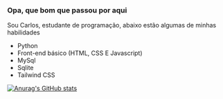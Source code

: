 ### Opa, que bom que passou por aqui

Sou Carlos, estudante de programação, abaixo estão algumas de minhas habilidades

- Python
- Front-end básico (HTML, CSS E Javascript)
- MySql
- Sqlite
- Tailwind CSS

[![Anurag's GitHub stats](https://github-readme-stats.vercel.app/api?username=CarlosEduardoAD)](https://github.com/anuraghazra/github-readme-stats)

